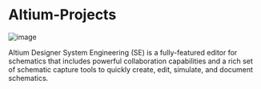 # Altium-Projects
![image](https://github.com/user-attachments/assets/1661b265-e89d-496c-9dc3-efd578a65b2a)

 Altium Designer System Engineering (SE) is a fully-featured editor for schematics that includes powerful collaboration capabilities and a rich set of schematic capture tools to quickly create, edit, simulate, and document schematics.
